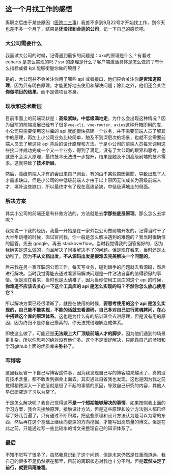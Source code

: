 ## 这一个月找工作的感悟

离职之后由于某些原因（[医院二三事](https://www.cnblogs.com/yangzhou33/p/13655171.html)）我差不多到9月22号才开始找工作，到今天也差不多一个月了，结果是**还没找到合适的公司**，记一下自己的感悟吧。

### 大公司需要什么

我面试大公司的时候，记得遇到最多的问题是：xxx的原理是什么？有看过 echarts 是怎么实现的吗？ssr 的原理是什么？客户端激活具体是怎么做的？有什么指标或者 kpi 能够衡量你做的项目？

是的，大公司并不会关注你用了哪些 api 或者接口，他们只会关注你**是否知道原理**，因为只有明白原理，才能更好地去使用和解决问题；除此之外，他们还会关注**你做项目的结果**，而不是做项目本身。

### 现状和技术断层

目前市面上的前端现状是：**高级紧缺，中低级满地走**。为什么会出现这种情况？因为目前的前端发展已经有了很多```vue-cli、vue-router、axios```这种开箱即用的库，小公司只需要使用这些库的 api 就能很快搭建一个业务，并不需要前端人员了解其中的原理，再加上小公司业务比较简单，触及不到深层次的场景，也就不会需要前端人员去了解这些 api 背后的设计原理和方法。于是小公司的前端人员每天调用这些接口并成功完成一个又一个业务，得到了满足，没有了大公司的眼界和思考，也就更不会深入原理，最终技术无法进一步提升，结果是触及不到高级前端的技术需求。这就导致了**技术断层**。

然后，高级前端人才有的会出来自己创业，有的由于某些原因离职，导致出现了人才需求缺口，但是小公司的中低级前端人才由于以上原因无法成长为高级前端人才，填补这些缺口，所以最终才有了现在高级紧缺，中低级满地走的局面。

### 解决方案

其实小公司的前端还是有补救方法的，方法就是去**学那些底层原理**。那么怎么去学呢？

我先说一下我的经历，我最一开始是在一家外包公司做前端开发的，记得当时干了大半年跳槽的时候，面试官问我，你一般是怎么解决遇到的难题的？我当时很确信的回答，先去 google，再去 stackoverflow。当时我觉得我的回答挺好的，因为我确实是这么做的，而且解决了同事解决不了的问题。但是现在看来，当时还是太幼稚了，因为**不从文档出发，不从源码出发是很难去完美解决一个问题的**。

后来我在另一家互联网公司工作，每天写业务，碰到棘手的问题就去看源码，然后进行解决。当时我觉得能去通过看源码解决问题是一件沾沾自喜的值得骄傲的事情。但是现在看来，当时也是太幼稚了，因为当你使用工具库的这个 api 的时候，**你难道不应该去关心一下这个工具库的 api 是怎么实现的吗？不然你怎么放心使用它？**

所以解决方案已经很清晰了，就是在使用的时候，**要思考使用的这个 api 是怎么实现的，自己能不能实现，不能的话就去看源码，自己多对自己进行灵魂拷问，在心中搭建这个库的原理体系**。这也是为什么有的培训班会去讲原理，但是没有用的原因，因为终归不是你自己摸索的，你无法凭借理解连成体系。

即使这么做了，可能还是**无法跟上大厂顶级前端人才的脚步**，因为他们遇到的场景更复杂，所以你思考的绝对没有他们多。这个不是很好解决，只能靠自己的涉猎和学习github上面的优质库来**弥补**了。

### 写博客

这里我反省一下自己写博客这件事，因为我发现自己写的博客越来越水了，真的没有技术含量，都不敢发到掘金上面去。其实通过自省我也发现，这也是因为我之前觉得稍微深入一下底层就是很了不起的事情的原因，导致自己研究的内容，其他人早已研究透了习以为常了。

于是怎么解决呢？我自己觉得这**不是一个短期能够解决的事情**。如果按照我上面的学习方案，我会去接触原理，接触设计方法，但是这些原理和设计方法别人都已经写了好几百遍了，只有通过不断积累，把这些原理和设计方法认为是习以为常的东西，然后再在这个基础上继续向更深的方向挖掘，才能写出高质量的博文。但是在此之前，只能通过写一些比较水的博文来整理自己的知识体系了。

### 最后

不知不觉写了很多了，虽然我意识到了这个问题，但是未来仍然是任重而道远，我自己的很多不足仍然摆在那里，目前的离职状态对我也十分不利。但是**既然决定了前行，就要风雨兼程**。






